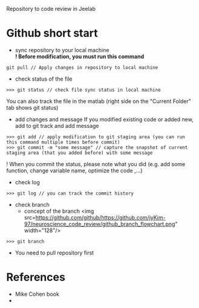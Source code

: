 Repository to code review in Jeelab

# Github short start
- sync repository to your local machine  
**! Before modification, you must run this command**
```
git pull // Apply changes in repository to local machine
```

- check status of the file
```
>>> git status // check file sync status in local machine
```
You can also track the file in the matlab (right side on the "Current Folder" tab shows git status)

- add changes and message
If you modified existing code or added new, add to git track and add message
```
>>> git add // apply modification to git staging area (you can run this command multiple times before commit)
>>> git commit -m "some message" // capture the snapshot of current staging area (that you added before) with some message
```
! When you commit the status, please note what you did (e.g. add some function, change variable name, optimize the code ,...)

- check log
```
>>> git log // you can track the commit history
```

- check branch  
   - concept of the branch
   <img src=https://github.com/github/https://github.com/jyKim-97/neuroscience_code_review/github_branch_flowchart.png" width="128"/>

```
>>> git branch
```

- You need to pull repository first


# References
- Mike Cohen book
- 